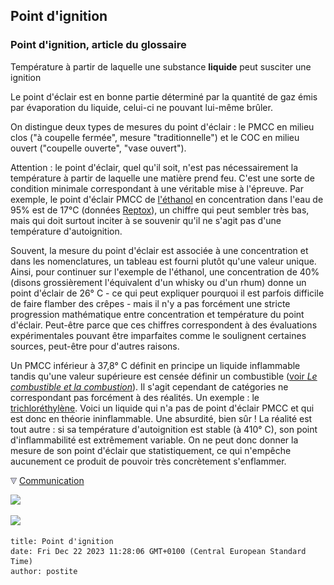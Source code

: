 ## Point d'ignition
### Point d'ignition, article du glossaire
 Température à partir de laquelle une substance **liquide** peut susciter une ignition

Le point d'éclair est en bonne partie déterminé par la quantité de gaz émis par évaporation du liquide, celui-ci ne pouvant lui-même brûler.

On distingue deux types de mesures du point d'éclair : le PMCC en milieu clos ("à coupelle fermée", mesure "traditionnelle") et le COC en milieu ouvert ("coupelle ouverte", "vase ouvert").

Attention : le point d'éclair, quel qu'il soit, n'est pas nécessairement la température à partir de laquelle une matière prend feu. C'est une sorte de condition minimale correspondant à une véritable mise à l'épreuve. Par exemple, le point d'éclair PMCC de [l'éthanol](alcool.html) en concentration dans l'eau de 95% est de 17°C (données [Reptox](liensutiles.html#csst)), un chiffre qui peut sembler très bas, mais qui doit surtout inciter à se souvenir qu'il ne s'agit pas d'une température d'autoignition.

Souvent, la mesure du point d'éclair est associée à une concentration et dans les nomenclatures, un tableau est fourni plutôt qu'une valeur unique. Ainsi, pour continuer sur l'exemple de l'éthanol, une concentration de 40% (disons grossièrement l'équivalent d'un whisky ou d'un rhum) donne un point d'éclair de 26° C - ce qui peut expliquer pourquoi il est parfois difficile de faire flamber des crêpes - mais il n'y a pas forcément une stricte progression mathématique entre concentration et température du point d'éclair. Peut-être parce que ces chiffres correspondent à des évaluations expérimentales pouvant être imparfaites comme le soulignent certaines sources, peut-être pour d'autres raisons.

Un PMCC inférieur à 37,8° C définit en principe un liquide inflammable tandis qu'une valeur supérieure est censée définir un combustible ([voir _Le combustible et la combustion_](combustible.html)). Il s'agit cependant de catégories ne correspondant pas forcément à des réalités. Un exemple : le [trichloréthylène](trichlorethylene.html). Voici un liquide qui n'a pas de point d'éclair PMCC et qui est donc en théorie ininflammable. Une absurdité, bien sûr ! La réalité est tout autre : si sa température d'autoignition est stable (à 410° C), son point d'inflammabilité est extrêmement variable. On ne peut donc donner la mesure de son point d'éclair que statistiquement, ce qui n'empêche aucunement ce produit de pouvoir très concrètement s'enflammer.



![](images/flechebas.gif) [Communication](http://www.artrealite.com/annonceurs.htm) 

[![](https://cbonvin.fr/sites/regie.artrealite.com/visuels/campagne1.png)](index-2.html#20131014)

![](https://cbonvin.fr/sites/regie.artrealite.com/visuels/campagne2.png)
```
title: Point d'ignition
date: Fri Dec 22 2023 11:28:06 GMT+0100 (Central European Standard Time)
author: postite
```
